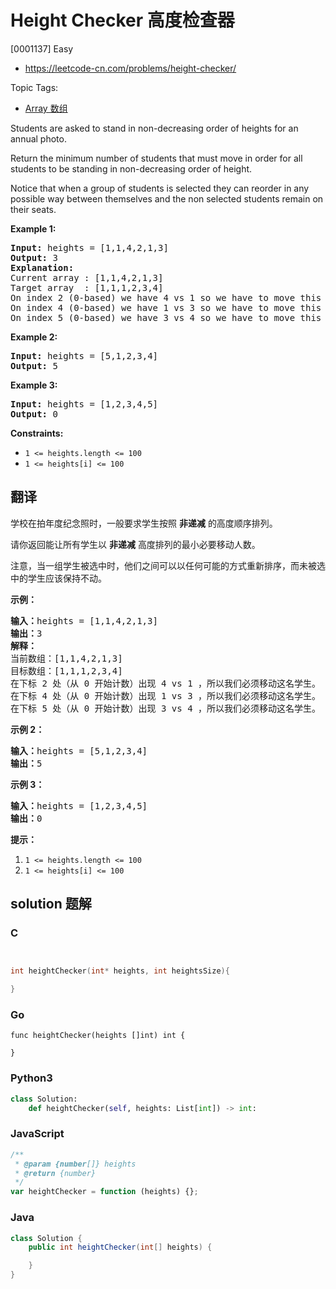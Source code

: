 # Height Checker 高度检查器

[0001137] Easy

- https://leetcode-cn.com/problems/height-checker/

Topic Tags:

- [Array 数组](https://leetcode-cn.com/tag/array/)

Students are asked to stand in non-decreasing order of heights for an annual photo.

Return the minimum number of students that must move in order for all students to be standing in non-decreasing order of height.

Notice that when a group of students is selected they can reorder in any possible way between themselves and the non selected students remain on their seats.

**Example 1:**

<pre><strong>Input:</strong> heights = [1,1,4,2,1,3]
<strong>Output:</strong> 3
<strong>Explanation:</strong> 
Current array : [1,1,4,2,1,3]
Target array  : [1,1,1,2,3,4]
On index 2 (0-based) we have 4 vs 1 so we have to move this student.
On index 4 (0-based) we have 1 vs 3 so we have to move this student.
On index 5 (0-based) we have 3 vs 4 so we have to move this student.
</pre>

**Example 2:**

<pre><strong>Input:</strong> heights = [5,1,2,3,4]
<strong>Output:</strong> 5
</pre>

**Example 3:**

<pre><strong>Input:</strong> heights = [1,2,3,4,5]
<strong>Output:</strong> 0
</pre>

**Constraints:**

- `1 <= heights.length <= 100`
- `1 <= heights[i] <= 100`

## 翻译

学校在拍年度纪念照时，一般要求学生按照 **非递减** 的高度顺序排列。

请你返回能让所有学生以 **非递减** 高度排列的最小必要移动人数。

注意，当一组学生被选中时，他们之间可以以任何可能的方式重新排序，而未被选中的学生应该保持不动。

**示例：**

<pre><strong>输入：</strong>heights =&nbsp;[1,1,4,2,1,3]
<strong>输出：</strong>3 
<strong>解释：</strong>
当前数组：[1,1,4,2,1,3]
目标数组：[1,1,1,2,3,4]
在下标 2 处（从 0 开始计数）出现 4 vs 1 ，所以我们必须移动这名学生。
在下标 4 处（从 0 开始计数）出现 1 vs 3 ，所以我们必须移动这名学生。
在下标 5 处（从 0 开始计数）出现 3 vs 4 ，所以我们必须移动这名学生。</pre>

**示例 2：**

<pre><strong>输入：</strong>heights = [5,1,2,3,4]
<strong>输出：</strong>5
</pre>

**示例 3：**

<pre><strong>输入：</strong>heights = [1,2,3,4,5]
<strong>输出：</strong>0
</pre>

**提示：**

1.  `1 <= heights.length <= 100`
2.  `1 <= heights[i] <= 100`

## solution 题解

### C

```c


int heightChecker(int* heights, int heightsSize){

}


```

### Go

```golang
func heightChecker(heights []int) int {

}
```

### Python3

```python
class Solution:
    def heightChecker(self, heights: List[int]) -> int:
```

### JavaScript

```javascript
/**
 * @param {number[]} heights
 * @return {number}
 */
var heightChecker = function (heights) {};
```

### Java

```java
class Solution {
    public int heightChecker(int[] heights) {

    }
}
```
